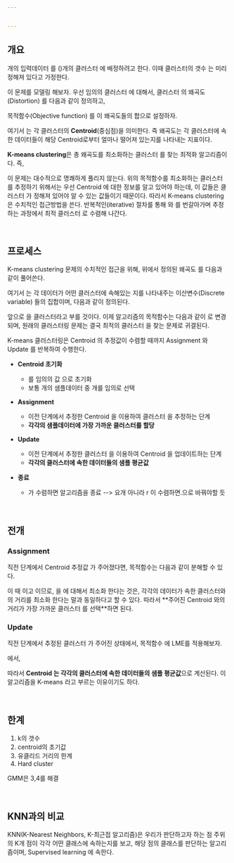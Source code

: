 ```yaml
---


---
```


## 개요

<span><script type="math/tex">n</script></span>개의 입력데이터 <span><script type="math/tex">\mathbf{X} = (\mathbf{x}_1 \cdots \mathbf{x}_n)</script></span>를 <span><script type="math/tex">k</script></span> (<span><script type="math/tex">\le n</script></span>)개의 클러스터 <span><script type="math/tex">\mathbf{S} = \{ S_1, \cdots, S_k \}</script></span>에 배정하려고 한다. 이때 클러스터의 갯수 <span><script type="math/tex">k</script></span>는 미리 정해져 있다고 가정한다. 

이 문제를 모델링 해보자. 우선 임의의 클러스터 <span><script type="math/tex">\mathbf{S}</script></span>에 대해서, 클러스터 <span><script type="math/tex">j</script></span>의 왜곡도(Distortion) <span><script type="math/tex">\mathcal{D}_j</script></span>를 다음과 같이 정의하고, 

<div class="math"><script type="math/tex; mode=display">
\mathcal{D}_j \equiv \sum_{\mathbf{x} \in S_j} \Vert \mathbf{x} - \boldsymbol{\mu}_j \Vert^2
</script></div>

목적함수(Objective function) <span><script type="math/tex">\mathcal{J}_\mathbf{S}</script></span>를 이 왜곡도들의 합으로 설정하자. 

<div class="math"><script type="math/tex; mode=display">
\mathcal{J}_\mathbf{S} = \sum_{j=1}^k \mathcal{D}_j = \sum^k_{j=1} \sum_{\mathbf{x} \in S_j} \Vert \mathbf{x} - \boldsymbol{\mu}_j \Vert^2
</script></div>


여기서 <span><script type="math/tex">\boldsymbol{\mu} = \{ \boldsymbol{\mu}_1, \cdots, \boldsymbol{\mu}_k \}</script></span>는 각 클러스터의 **Centroid**(중심점)을 의미한다. 즉 왜곡도는 각 클러스터에 속한 데이터들이 해당 Centroid로부터 얼마나 떨어져 있는지를 나타내는 지표이다. 


**K-means clustering**은 총 왜곡도를 최소화하는 클러스터 <span><script type="math/tex">\mathbf{S}</script></span>를 찾는 최적화 알고리즘이다. 즉, 

<div class="math"><script type="math/tex; mode=display">
\hat{\mathbf{S}} = \underset{\mathbf{S}}{\arg \min} ~\mathcal{J}_\mathbf{S} = \underset{\mathbf{S}}{\arg \min} \sum^k_{j=1} \sum_{\mathbf{x} \in S_j} \Vert \mathbf{x} - \boldsymbol{\mu}_j \Vert^2
</script></div>

이 문제는 대수적으로 명쾌하게 풀리지 않는다. 위의 목적함수를 최소화하는 클러스터 <span><script type="math/tex">\mathbf{S}</script></span>를 추정하기 위해서는 우선 Centroid <span><script type="math/tex">\boldsymbol{\mu}</script></span>에 대한 정보를 알고 있어야 하는데, 이 값들은 클러스터 <span><script type="math/tex">\mathbf{S}</script></span>가 정해져 있어야 알 수 있는 값들이기 때문이다. 따라서 K-means clustering은 수치적인 접근방법을 쓴다. 반복적인(iterative) 절차를 통해 <span><script type="math/tex">\mathbf{S}</script></span>와 <span><script type="math/tex">\boldsymbol{\mu}</script></span>를 번갈아가며 추정하는 과정에서 최적 클러스터 <span><script type="math/tex">\hat{\mathbf{S}}</script></span>로 수렴해 나간다. 


<br/>

## 프로세스

K-means clustering 문제의 수치적인 접근을 위해, 위에서 정의된 왜곡도 <span><script type="math/tex">\mathcal{D}_j</script></span>를 다음과 같이 풀어쓴다. 

<div class="math"><script type="math/tex; mode=display">
\mathcal{D}_j = \sum_{\mathbf{x} \in S_j} \Vert \mathbf{x} - \boldsymbol{\mu}_j \Vert^2 = \sum^n_{i=1} r_{ij} \Vert \mathbf{x}_i - \boldsymbol{\mu}_j \Vert^2
</script></div>


여기서 <span><script type="math/tex">\mathbf{r} = \{ r_{ij} \}</script></span>는 각 데이터가 어떤 클러스터에 속해있는 지를 나타내주는 이산변수(Discrete variable) <span><script type="math/tex">r_{ij}</script></span>들의 집합이며, 다음과 같이 정의된다. 

<div class="math"><script type="math/tex; mode=display">
r_{ij} \equiv 
\begin{cases}
1 & \text{if} ~~\mathbf{x}_i \in S_j \\
0 & \text{otherwise}
\end{cases}
</script></div>

앞으로 <span><script type="math/tex">\mathbf{r}</script></span>을 클러스터라고 부를 것이다. 이제 알고리즘의 목적함수는 다음과 같이 <span><script type="math/tex">\mathcal{J}_\mathbf{r}</script></span>로 변경되며, 원래의 클러스터링 문제는 결국 최적의 클러스터 <span><script type="math/tex">\mathbf{r}</script></span>을 찾는 문제로 귀결된다. 

<div class="math"><script type="math/tex; mode=display">
\mathcal{J}_\mathbf{r} = \sum^n_{i=1} \sum^k_{j=1} r_{ij} \Vert \mathbf{x}_i - \boldsymbol{\mu}_j \Vert^2
</script></div>

<div class="math"><script type="math/tex; mode=display">
\min_{\mathbf{S}} \mathcal{J}_\mathbf{S} = \min_{\mathbf{r}} \mathcal{J}_\mathbf{r}
</script></div>

K-means 클러스터링은 Centroid <span><script type="math/tex">\boldsymbol{\mu}</script></span>의 추정값이 수렴할 때까지 Assignment 와 Update 를 반복하여 수행한다. 

* **Centroid 초기화**
    * <span><script type="math/tex">\hat{\boldsymbol{\mu}}</script></span>를 임의의 값 <span><script type="math/tex">\hat{\boldsymbol{\mu}}(0) = \{ \hat{\boldsymbol{\mu}}_1(0), \cdots, \hat{\boldsymbol{\mu}}_k(0) \}</script></span> 으로 초기화
    * 보통 <span><script type="math/tex">n</script></span>개의 샘플데이터 중 <span><script type="math/tex">k</script></span>개를 임의로 선택
    
* **Assignment**
    * 이전 단계에서 추정한 Centroid <span><script type="math/tex">\hat{\boldsymbol{\mu}}</script></span>을 이용하여 클러스터 <span><script type="math/tex">\hat{\mathbf{r}}</script></span>을 추정하는 단계
    * **각각의 샘플데이터에 가장 가까운 클러스터를 할당**
    
* **Update**
    * 이전 단계에서 추정한 클러스터 <span><script type="math/tex">\hat{\mathbf{r}}</script></span>을 이용하여 Centroid <span><script type="math/tex">\hat{\boldsymbol{\mu}}</script></span>을 업데이트하는 단계
    * **<span><script type="math/tex">\hat{\boldsymbol{\mu}} =</script></span> 각각의 클러스터에 속한 데이터들의 샘플 평균값**
    
* **종료**
    * <span><script type="math/tex">\hat{\boldsymbol{\mu}}</script></span>가 수렴하면 알고리즘을 종료 --> 요개 아니라 r 이 수렴하면.으로 바꿔야할 듯



<br/>

## 전개

### Assignment

직전 단계에서 Centroid 추정값 <span><script type="math/tex">\hat{\boldsymbol{\mu}}(t) = \{ \hat{\boldsymbol{\mu}}_1 (t), \cdots, \hat{\boldsymbol{\mu}}_k (t) \}</script></span>가 주어졌다면, 목적함수는 다음과 같이 분해할 수 있다. 

<div class="math"><script type="math/tex; mode=display">
\mathcal{J}_\mathbf{r} = \underbrace{\sum^k_{j=1} r_{1j} \Vert \mathbf{x}_1 -\hat{\boldsymbol{\mu}}_j(t) \Vert^2}_{\text{minimize}} + \cdots + \underbrace{\sum^k_{j=1} r_{nj} \Vert \mathbf{x}_n -\hat{\boldsymbol{\mu}}_j(t) \Vert^2}_{\text{minimize}}
</script></div>

이 때 <span><script type="math/tex">r_{ij} \ge 0</script></span> 이고 <span><script type="math/tex">\Vert \cdot \Vert \ge 0</script></span> 이므로,  <span><script type="math/tex">\mathcal{J}_\mathbf{r}</script></span>을 <span><script type="math/tex">\mathbf{r}</script></span>에 대해서 최소화 한다는 것은, 각각의 데이터가 속한 클러스터와의 거리를 최소화 한다는 말과 동일하다고 할 수 있다. 따라서 **주어진 Centroid <span><script type="math/tex">\hat{\boldsymbol{\mu}}(t)</script></span>와의 거리가 가장 가까운 클러스터 <span><script type="math/tex">\hat{\mathbf{r}}(t) = \{ \hat{r}_{ij}(t) \}</script></span>를 선택**하면 된다. 

<div class="math"><script type="math/tex; mode=display">
\hat{r}_{ij} (t) =
\begin{cases}
1 & \text{if} ~~j = \underset{\ell}{\arg \min} \Vert \mathbf{x}_i - \hat{\boldsymbol{\mu}}_\ell (t) \Vert \\
0 & \text{otherwise}
\end{cases}
</script></div>



### Update

직전 단계에서 추정된 클러스터 <span><script type="math/tex">\hat{\mathbf{r}}(t) = \{ \hat{r}_{ij}(t) \}</script></span>가 주어진 상태에서, 목적함수 <span><script type="math/tex">\mathcal{J}_\mathbf{r}</script></span>에 LME를 적용해보자. 

<span><script type="math/tex">\displaystyle \frac{\partial \mathcal{J}_\mathbf{r}}{\partial \mathbf{\mu}} = \left[ \frac{\partial \mathcal{J}_\mathbf{r}}{\partial \mathbf{\mu}_1} \cdots \frac{\partial \mathcal{J}_\mathbf{r}}{\partial \mathbf{\mu}_k} \right]^T = 0</script></span> 에서, 

<div class="math"><script type="math/tex; mode=display">
\begin{aligned}
0 
&= \frac{\partial}{\partial \mathbf{\mu}_j} \left[
\sum^n_{i=1} \sum^k_{j=1} \hat{r}_{ij}(t) \Vert \mathbf{x}_i - \mathbf{\mu}_j \Vert^2 \right] \\
&= \frac{\partial}{\partial \mathbf{\mu}_j} \left[
\sum^n_{i=1} \hat{r}_{ij}(t) ( \mathbf{x}_i - \mathbf{\mu}_j )^T ( \mathbf{x}_i - \mathbf{\mu}_j ) \right] \\
&= -2 \sum^n_{i=1} \hat{r}_{ij}(t) ( \mathbf{x}_i - \mathbf{\mu}_j ) \\
&= -2 \left[ \sum^n_{i=1} \hat{r}_{ij}(t) ~\mathbf{x}_i - \left( \sum^n_{i=1} \hat{r}_{ij}(t) \right) \mathbf{\mu}_j \right]
\end{aligned}
</script></div>

<div class="math"><script type="math/tex; mode=display">
\therefore \hat{\mathbf{\mu}}_j (t+1) = \frac{\displaystyle \sum^n_{i=1} \hat{r}_{ij}(t) ~\mathbf{x}_i}{\displaystyle \sum^n_{i=1} \hat{r}_{ij}(t)}
</script></div>

따라서 **Centroid <span><script type="math/tex">\hat{\mathbf{\mu}}(t+1) = \{ \hat{\mathbf{\mu}}_1(t+1), \cdots, \hat{\mathbf{\mu}}_k(t+1)  \}</script></span>는 각각의 클러스터에 속한 데이터들의 샘플 평균값**으로 계산된다. 이 알고리즘을 K-means 라고 부르는 이유이기도 하다. 


<br/>

## 한계
1. k의 갯수
2. centroid의 초기값
3. 유클리드 거리의 한계
4. Hard cluster

GMM은 3,4를 해결


<br/>

## KNN과의 비교
KNN(K-Nearest Neighbors, K-최근접 알고리즘)은 우리가 판단하고자 하는 점 주위의 K개 점이 각각 어떤 클래스에 속하는지를 보고, 해당 점의 클래스를 판단하는 알고리즘이며, Supervised learning 에 속한다. 


